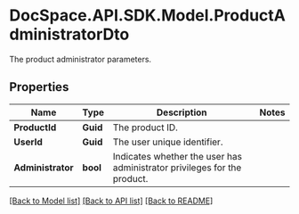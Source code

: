 # DocSpace.API.SDK.Model.ProductAdministratorDto
The product administrator parameters.

## Properties

Name | Type | Description | Notes
------------ | ------------- | ------------- | -------------
**ProductId** | **Guid** | The product ID. | 
**UserId** | **Guid** | The user unique identifier. | 
**Administrator** | **bool** | Indicates whether the user has administrator privileges for the product. | 

[[Back to Model list]](../README.md#documentation-for-models) [[Back to API list]](../README.md#documentation-for-api-endpoints) [[Back to README]](../README.md)

